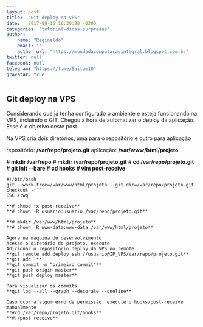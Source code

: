 ```yaml
---
layout: post
title:  "Git deploy na VPS"
date:   2017-09-16 16:30:00 -0300
categories: "tutorial-dicas-surpresas"
author:
    name: "Reginaldo"
    email: ""
    author_url: "https://mundodacomputacaointegral.blogspot.com.br"
twitter: null
facebook: null
telegram: "https://t.me/Saitam10"
gravatar: true
---
```


## Git deploy na VPS

Considerando que já tenha configurado o ambiente e esteja funcionando na VPS, incluindo o GIT. Chegou a hora de automatizar o deploy da aplicação. Esse é o objetivo deste post.

Na VPS cria dois diretórios, uma para o repositório e outro para aplicação

repositório: **/var/repo/projeto.git**
aplicação: **/var/www/html/projeto**

**# mkdir /var/repo**
**# mkdir /var/repo/projeto.git**
**# cd /var/repo/projeto.git**
**# git init --bare**
**# cd hooks**
**# vim post-receive**
```
#!/bin/bash
git --work-tree=/var/www/html/projeto --git-dir=/var/repo/projeto.git checkout -f```
ESC +:wq

**# chmod +x post-receive**
**# chown -R usuario:usuario /var/repo/projeto.git**

**# mkdir /var/www/html/projeto**
**# chown  R www-data:www-data /var/www/html/projeto**

Agora na máquina de desenvolvimento
Acesse o diretório do projeto, execute
Adicionar o repositório deploy da VPS no remote
**git remote add deploy ssh://usuario@IP_VPS/var/repo/projeto.git**
**git add .**
**git commit -m "primeiro commit"**
**git push origin master**
**git push deploy master**

Para visualizar os commits
**git log --all --graph --decorate --oneline**

Caso ocorra algum erro de permissão, execute o hooks/post-receive manualmente
**#cd /var/repo/projeto.git/hooks**
**#./post-receive**


